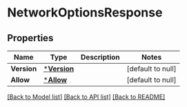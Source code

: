 # NetworkOptionsResponse

## Properties
Name | Type | Description | Notes
------------ | ------------- | ------------- | -------------
**Version** | [***Version**](Version.md) |  | [default to null]
**Allow** | [***Allow**](Allow.md) |  | [default to null]

[[Back to Model list]](../README.md#documentation-for-models) [[Back to API list]](../README.md#documentation-for-api-endpoints) [[Back to README]](../README.md)

